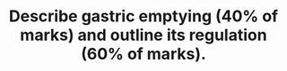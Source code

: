 ---
title: "Describe gastric emptying (40% of marks) and outline its regulation (60% of marks)."
entityType: SAQ
exam: PEX
college: CICM
year: 2018
sitting: B
question: 08
passRate: 24
EC_expectedDomains:
- "Candidates were required to provide a description of gastric emptying (40% marks). This required some description of what gastric emptying is (the co-ordinated emptying of chyme from the stomach into the duodenum). Factors regulating emptying included an outline of peristaltic waves, the basal electrical rhythm and its modulation, the migratory motor complex (MMC) and its modulation, neural input, stretch and hormonal control."
EC_extraCredit:
- "Better answers provided detail regarding the process of gastric emptying in the fed and fasted state and differentiated between liquids, solids, carbohydrate, protein and fats. Although they scored well for hormonal control, they missed out on marks for the other factors relevant to the regulation of gastric emptying."
EC_errorsCommon:
- "Although the question showed the allocation of marks, many candidates did not provide sufficient detail for this section. Many candidates erred by answering the question \"the regulation of gastric secretions\" rather than the question (the regulation of gastric emptying)."
---